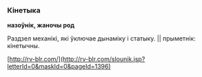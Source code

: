 ### Кінетыка
**назоўнік, жаночы род**

Раздзел механікі, які ўключае дынаміку і статыку. || прыметнік: кінетычны.

<a rel="author">[http://rv-blr.com/](http://rv-blr.com/slounik.jsp?letterId=0&maskId=0&pageId=1396)</a>
